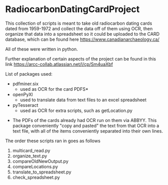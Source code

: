 # RadiocarbonDatingCardProject

This collection of scripts is meant to take old radiocarbon dating cards dated from 1959-1972 and collect the data off of them using OCR, then organize that data into a spreadsheet so it could be uploaded to the CARD database, which can be found here https://www.canadianarchaeology.ca/

All of these were written in python.

Further explanation of certain aspects of the project can be found in this link https://arcc-collab.atlassian.net/l/cp/Sm4uaXbf

List of packages used:
- pdfminer.six
  - used as OCR for the card PDFS*
- openPyXl
  - used to translate data from text files to an excel spreadsheet
- pyTesseract
  - used as OCR for extra scripts, such as getLocation.py
  
* The PDFs of the cards already had OCR run on them via ABBYY. This package conveniently "copy and pasted" the text from that OCR into a text file, with all of the items conveniently separated into their own lines.
  
The order these scripts ran in goes as follows
1) multicard_read.py
2) organize_text.py
3) compareOldNewOutput.py
4) compareLocations.py
5) translate_to_spreadsheet.py
6) check_spreadsheet.py
